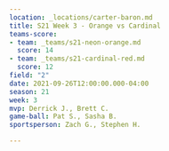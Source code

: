 ```yaml
---
location: _locations/carter-baron.md
title: S21 Week 3 - Orange vs Cardinal
teams-score:
- team: _teams/s21-neon-orange.md
  score: 14
- team: _teams/s21-cardinal-red.md
  score: 12
field: "2"
date: 2021-09-26T12:00:00.000-04:00
season: 21
week: 3
mvp: Derrick J., Brett C.
game-ball: Pat S., Sasha B.
sportsperson: Zach G., Stephen H.

---
```


